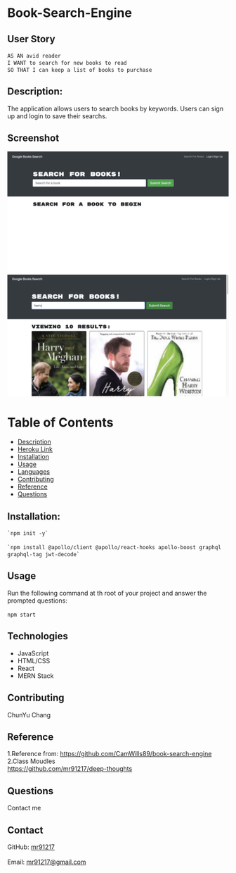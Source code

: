 # Book-Search-Engine

## User Story
  
```
AS AN avid reader
I WANT to search for new books to read
SO THAT I can keep a list of books to purchase

```

## Description:
The application allows users to search books by keywords. Users can sign up and login to save their searchs.

## Screenshot
![Book-Search-Engine](./img/Screen1.png)
![Book-Search-Engine](./img/Screen2.png)
# Table of Contents
  
- [Description](#description)
- [Heroku Link](#Heroku)
- [Installation](#installation)
- [Usage](#usage)
- [Languages](#languages)
- [Contributing](#contributing)
- [Reference](#reference)
- [Questions](#questions)
  

## Installation:
    `npm init -y`

    `npm install @apollo/client @apollo/react-hooks apollo-boost graphql graphql-tag jwt-decode`
   
## Usage
  Run the following command at th root of your project and answer the prompted questions:<br />

  `npm start`


## Technologies
  - JavaScript
  - HTML/CSS
  - React
  - MERN Stack
  
## Contributing
  ChunYu Chang
## Reference
  1.Reference from:
  https://github.com/CamWills89/book-search-engine <br />
  2.Class Moudles <br />
  https://github.com/mr91217/deep-thoughts<br />
## Questions
 Contact me<br />

## Contact
GitHub: [mr91217](https://github.com/mr91217)<br />
<br />
Email: mr91217@gmail.com<br />
<br />